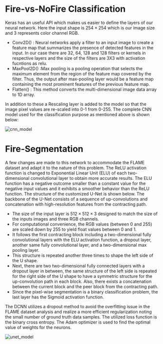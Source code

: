 # Fire-vs-NoFire Classification

Keras has an useful API which makes us easier to define the layers of our neural network. Here the input shape is $254\times254$ which is our image size and 3 represents color channel RGB.

- Conv2D() : Neural networks apply a filter to an input image to create a feature map that summarizes the presence of detected features in the input. In our case there are 32, 64, 128 and 128 filters or kernels in respective layers and the size of the filters are 3X3 with activation fucntions as relu.
- MaxPool2D() :Max pooling is a pooling operation that selects the maximum element from the region of the feature map covered by the filter. Thus, the output after max-pooling layer would be a feature map containing the most prominent features of the previous feature map.
- Flatten() : This method converts the multi-dimensional image data array to 1D array.

In addition to these a Rescaling layer is added to the model so that the image pixel values are re-scaled into 0-1 from 0-255. The complete CNN model used for the classification purpose as mentioned above is shown below:

![cnn_model](https://user-images.githubusercontent.com/47363228/178321808-f732cbb9-3493-4851-bd4e-75212e20447a.svg)

# Fire-Segmentation

A few changes are made to this network to accommodate the FLAME dataset and adapt it to the nature of this problem. The ReLU activation function is changed to Exponential Linear Unit (ELU) of each two- dimensional convolutional layer to obtain more accurate results. The ELU function has a negative outcome smaller than a constant value for the negative input values and it exhibits a smoother behavior than the ReLU function. The structure of the customized U-Net is shown below. The backbone of the U-Net consists of a sequence of up-convolutions and concatenation with high-resolution features from the contracting path. 

- The size of the input layer is $512 \times 512 \times 3$ designed to match the size of the inputs images and three RGB channels.
- For computational convenience, the RGB values (between 0 and 255) are scaled down by 255 to yield float values between 0 and 1.
- It follows the first contracting block including a two-dimensional fully convolutional layers with the ELU activation function, a dropout layer, another same fully convolutional layer, and a two-dimensional max pooling layer.
- This structure is repeated another three times to shape the left side of the U shape.
- Next, there are two two-dimensional fully connected layers with a dropout layer in between, the same structure of the left side is repeated for the right side of the U shape to have a symmetric structure for the up-convolution path in each block. Also, there exists a concatenation between the current block and the peer block from the contracting path.
- Since the pixel-wise segmentation is a binary classification problem, the last layer has the Sigmoid activation function.

The DCNN utilizes a dropout method to avoid the overfitting issue in the FLAME dataset analysis and realize a more efficient regularization noting the small number of ground truth data samples. The utilized loss function is the binary cross entropy. The Adam optimizer is used to find the optimal value of weights for the neurons.

![unet_model](https://user-images.githubusercontent.com/47363228/178321950-64891b3c-564a-4d1d-a6f4-7e6c328599f6.svg)


